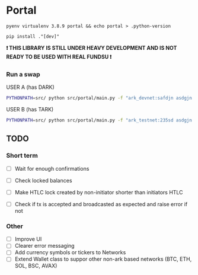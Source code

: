 # Portal

`pyenv virtualenv 3.8.9 portal && echo portal > .python-version`

`pip install ."[dev]"`

**❗ THIS LIBRARY IS STILL UNDER HEAVY DEVELOPMENT AND IS NOT READY TO BE USED WITH REAL FUNDSU ❗**

### Run a swap 

USER A (has DARK)

```bash
PYTHONPATH=src/ python src/portal/main.py -f "ark_devnet:safdjn asdgjn 0-2o3asfdmkgsadiouaw49k96-:10" -t "ark_testnet:safdjn asdgjn 0-2o3asfdmkgsadiouaw49k96-:10" --initiator
```

USER B (has TARK)

```bash
PYTHONPATH=src/ python src/portal/main.py -f "ark_testnet:235sd asdgjn 0-2o3asfdmkgsadiouaw49k96-:10" -t "ark_devnet:235sd asdgjn 0-2o3asfdmkgsadiouaw49k96-:10"
```


## TODO

### Short term
- [ ] Wait for enough confirmations
- [ ] Check locked balances
- [ ] Make HTLC lock created by non-initiator shorter than initiators HTLC
- [ ] Check if tx is accepted and broadcasted as expected and raise error if not


### Other
- [ ] Improve UI
- [ ] Clearer error messaging
- [ ] Add currency symbols or tickers to Networks
- [ ] Extend Wallet class to suppor other non-ark based networks (BTC, ETH, SOL, BSC, AVAX)
